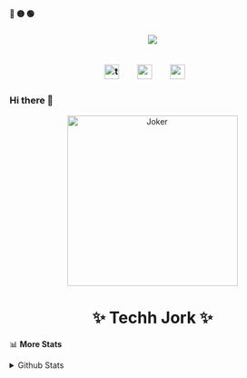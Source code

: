 

<!-- Macos like icons -->
 <p align="left"><b><pwn>🔴 🟡 🟢</pwn></b></p>
 <p>
 <h3 align="center">

<img src="https://readme-typing-svg.demolab.com/?lines=$+Hey,+Techh+Jork+here+:)&font=Fira%20Code&center=true&width=440&height=45&color=f75c7e&vCenter=true&pause=10&size=22" />
<br>
</br>
<!-- Social icons -->
<p align="center">
  <a href="https://twitter.com/techhjork"><img width="26px" alt="twitter" title="twitter" src="https://github.com/techhjork/files/raw/main/techhjork/social-icons/twitter.png"/></a>
  &#8287;&#8287;&#8287;&#8287;&#8287;
  <a href="mailto:hey.nabeen@tuta.io"><img width="26px" alt="mail" title="mail" src="https://github.com/techhjork/files/raw/main/techhjork/social-icons/mail.png"/></a>
  &#8287;&#8287;&#8287;&#8287;&#8287;
  <a href="https://reddit.com/user/techhjork"><img width="26px" alt="reddit" title="reddit" src="https://github.com/techhjork/files/raw/main/techhjork/social-icons/reddit.png"></a>
  &#8287;&#8287;&#8287;&#8287;&#8287;
  </p>


   </h6>
   </p> 
  
  
 ### Hi there 👋

<p align="center">
  <a href="https://techhjork.github.io">
    <img alt="Joker" height="300px" aria-label="profile image" src="https://user-images.githubusercontent.com/62848979/174317251-c206303d-ae7b-4370-bb64-0836bae46cc5.gif" /> 
  </a> 
  <h1 align="center" aria-label="profile name" >✨ Techh Jork ✨</h1>
</p>
<!--**techhjork/techhjork** is a ✨ _special_ ✨ repository because its `README.md` (this file) appears on your GitHub profile.-->


📊 **More Stats**  
<details>
  <summary>Github Stats</summary>
  <br>
  <a href="https://techhjork.github.io">
  <img alt="Github Stats" src="https://github-readme-streak-stats.herokuapp.com?user=techhjork">
</a>  
</details> 
<!--
- 🔭 I’m currently working on ...
- 🌱 I’m currently learning ...
- 👯 I’m looking to collaborate on ...
- 🤔 I’m looking for help with ...
- 💬 Ask me about ...
- 📫 How to reach me: ...
- 😄 Pronouns: ...
- ⚡ Fun fact: ...
-->
